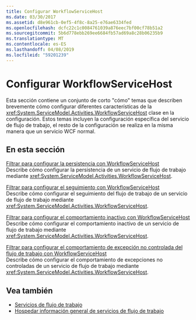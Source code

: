 ```yaml
---
title: Configurar WorkflowServiceHost
ms.date: 03/30/2017
ms.assetid: d8e961cb-0ef5-4f8c-8a25-e76ae6334fed
ms.openlocfilehash: dcfc22c1c0084761039a876eec7bf00cf78b51a2
ms.sourcegitcommit: 5b6d778ebb269ee6684fb57ad69a8c28b06235b9
ms.translationtype: MT
ms.contentlocale: es-ES
ms.lasthandoff: 04/08/2019
ms.locfileid: "59201239"
---
```

# <a name="configuring-workflowservicehost"></a>Configurar WorkflowServiceHost
Esta sección contiene un conjunto de corto "cómo" temas que describen brevemente cómo configurar diferentes características de la <xref:System.ServiceModel.Activities.WorkflowServiceHost> clase en la configuración. Estos temas incluyen la configuración específica del servicio de flujo de trabajo, el resto de la configuración se realiza en la misma manera que un servicio WCF normal.  
  
## <a name="in-this-section"></a>En esta sección  
 [Filtrar para configurar la persistencia con WorkflowServiceHost](../../../../docs/framework/wcf/feature-details/how-to-configure-persistence-with-workflowservicehost.md)  
 Describe cómo configurar la persistencia de un servicio de flujo de trabajo mediante <xref:System.ServiceModel.Activities.WorkflowServiceHost>.  
  
 [Filtrar para configurar el seguimiento con WorkflowServiceHost](../../../../docs/framework/wcf/feature-details/how-to-configure-tracking-with-workflowservicehost.md)  
 Describe cómo configurar el seguimiento del flujo de trabajo de un servicio de flujo de trabajo mediante <xref:System.ServiceModel.Activities.WorkflowServiceHost>.  
  
 [Filtrar para configurar el comportamiento inactivo con WorkflowServiceHost](../../../../docs/framework/wcf/feature-details/how-to-configure-idle-behavior-with-workflowservicehost.md)  
 Describe cómo configurar el comportamiento inactivo de un servicio de flujo de trabajo mediante <xref:System.ServiceModel.Activities.WorkflowServiceHost>.  
  
 [Filtrar para configurar el comportamiento de excepción no controlada del flujo de trabajo con WorkflowServiceHost](../../../../docs/framework/wcf/feature-details/config-workflow-unhandled-exception-workflowservicehost.md)  
 Describe cómo configurar el comportamiento de excepciones no controladas de un servicio de flujo de trabajo mediante <xref:System.ServiceModel.Activities.WorkflowServiceHost>.  
  
## <a name="see-also"></a>Vea también

- [Servicios de flujo de trabajo](../../../../docs/framework/wcf/feature-details/workflow-services.md)
- [Hospedar información general de servicios de flujo de trabajo](../../../../docs/framework/wcf/feature-details/hosting-workflow-services-overview.md)
